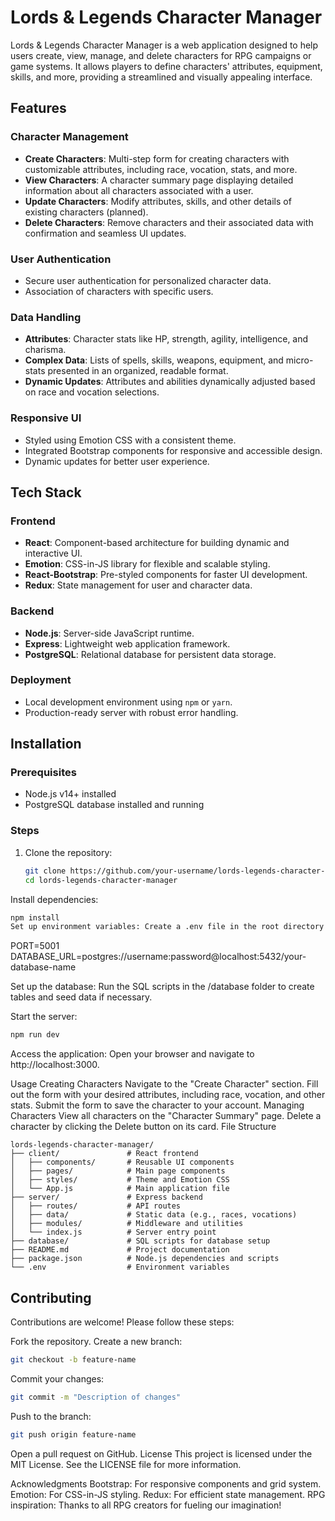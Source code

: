 # Lords & Legends Character Manager

Lords & Legends Character Manager is a web application designed to help users create, view, manage, and delete characters for RPG campaigns or game systems. It allows players to define characters' attributes, equipment, skills, and more, providing a streamlined and visually appealing interface.

## Features

### Character Management
- **Create Characters**: Multi-step form for creating characters with customizable attributes, including race, vocation, stats, and more.
- **View Characters**: A character summary page displaying detailed information about all characters associated with a user.
- **Update Characters**: Modify attributes, skills, and other details of existing characters (planned).
- **Delete Characters**: Remove characters and their associated data with confirmation and seamless UI updates.

### User Authentication
- Secure user authentication for personalized character data.
- Association of characters with specific users.

### Data Handling
- **Attributes**: Character stats like HP, strength, agility, intelligence, and charisma.
- **Complex Data**: Lists of spells, skills, weapons, equipment, and micro-stats presented in an organized, readable format.
- **Dynamic Updates**: Attributes and abilities dynamically adjusted based on race and vocation selections.

### Responsive UI
- Styled using Emotion CSS with a consistent theme.
- Integrated Bootstrap components for responsive and accessible design.
- Dynamic updates for better user experience.

## Tech Stack

### Frontend
- **React**: Component-based architecture for building dynamic and interactive UI.
- **Emotion**: CSS-in-JS library for flexible and scalable styling.
- **React-Bootstrap**: Pre-styled components for faster UI development.
- **Redux**: State management for user and character data.

### Backend
- **Node.js**: Server-side JavaScript runtime.
- **Express**: Lightweight web application framework.
- **PostgreSQL**: Relational database for persistent data storage.

### Deployment
- Local development environment using `npm` or `yarn`.
- Production-ready server with robust error handling.

## Installation

### Prerequisites
- Node.js v14+ installed
- PostgreSQL database installed and running

### Steps
1. Clone the repository:
   ```bash
   git clone https://github.com/your-username/lords-legends-character-manager.git
   cd lords-legends-character-manager
   ```
Install dependencies:

```bash
npm install
Set up environment variables: Create a .env file in the root directory with the following:
```

PORT=5001
DATABASE_URL=postgres://username:password@localhost:5432/your-database-name

Set up the database: Run the SQL scripts in the /database folder to create tables and seed data if necessary.

Start the server:

```bash
npm run dev
```
Access the application: Open your browser and navigate to http://localhost:3000.

Usage
Creating Characters
Navigate to the "Create Character" section.
Fill out the form with your desired attributes, including race, vocation, and other stats.
Submit the form to save the character to your account.
Managing Characters
View all characters on the "Character Summary" page.
Delete a character by clicking the Delete button on its card.
File Structure

````
lords-legends-character-manager/
├── client/               # React frontend
│   ├── components/       # Reusable UI components
│   ├── pages/            # Main page components
│   ├── styles/           # Theme and Emotion CSS
│   └── App.js            # Main application file
├── server/               # Express backend
│   ├── routes/           # API routes
│   ├── data/             # Static data (e.g., races, vocations)
│   ├── modules/          # Middleware and utilities
│   └── index.js          # Server entry point
├── database/             # SQL scripts for database setup
├── README.md             # Project documentation
├── package.json          # Node.js dependencies and scripts
└── .env                  # Environment variables
````

## Contributing
Contributions are welcome! Please follow these steps:

Fork the repository.
Create a new branch:
```bash
git checkout -b feature-name
```
Commit your changes:

```bash
git commit -m "Description of changes"
```
Push to the branch:

```bash
git push origin feature-name
```
Open a pull request on GitHub.
License
This project is licensed under the MIT License. See the LICENSE file for more information.

Acknowledgments
Bootstrap: For responsive components and grid system.
Emotion: For CSS-in-JS styling.
Redux: For efficient state management.
RPG inspiration: Thanks to all RPG creators for fueling our imagination!
